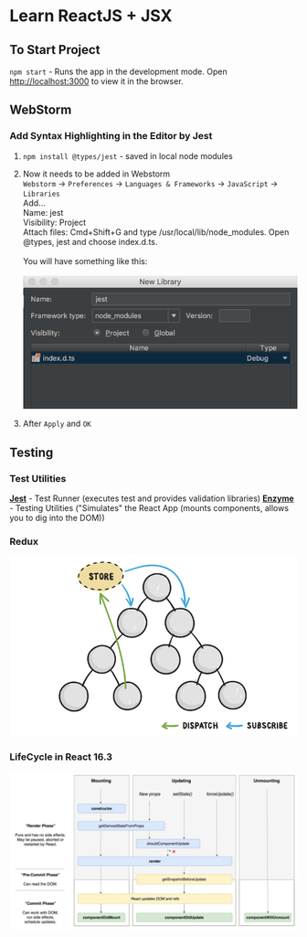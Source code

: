 Learn ReactJS + JSX
===

## To Start Project 
`npm start` - Runs the app in the development mode. Open [http://localhost:3000](http://localhost:3000) to view it in the browser.

## WebStorm

### Add Syntax Highlighting in the Editor by Jest
1. `npm install @types/jest` - saved in local node modules
2. Now it needs to be added in Webstorm<br>
`Webstorm` -> `Preferences` -> `Languages & Frameworks` -> `JavaScript` -> `Libraries`<br>
Add...                  <br> 
Name: jest              <br> 
Visibility: Project     <br> 
Attach files: Cmd+Shift+G and type /usr/local/lib/node_modules. Open @types, jest and choose index.d.ts.<br><br>
You will have something like this: <br><br>
![](./readme/jest.png)

3. After `Apply` and `OK`

## Testing

### Test Utilities

[**Jest**](https://facebook.github.io/jest/) - Test Runner (executes test and provides validation libraries)
[**Enzyme**](http://airbnb.io/enzyme/docs/api/) - Testing Utilities ("Simulates" the React App (mounts components, allows you to dig into the DOM))

### Redux
![](./readme/redux-flow.png)

### LifeCycle in React 16.3
![](./readme/lifecycle-hook.jpeg)
